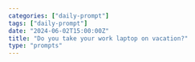 ```yaml
---
categories: ["daily-prompt"]
tags: ["daily-prompt"]
date: "2024-06-02T15:00:00Z"
title: "Do you take your work laptop on vacation?"
type: "prompts"
---
```

